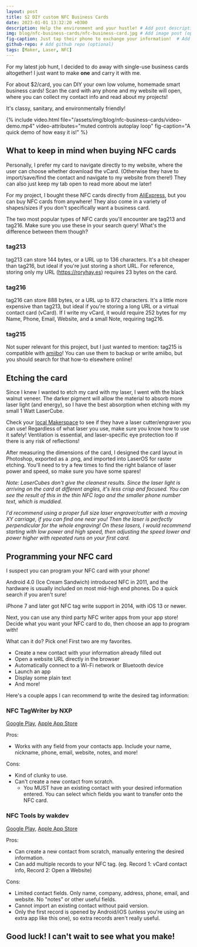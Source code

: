 ```yaml
---
layout: post
title: $2 DIY custom NFC Business Cards
date: 2023-01-01 13:32:20 +0300
description: Help the environment and your hustle! # Add post description (optional)
img: blog/nfc-business-cards/nfc-business-card.jpg # Add image post (optional)
fig-caption: Just tap their phone to exchange your information!  # Add figcaption (optional)
github-repo: # Add github repo (optional)
tags: [Maker, Laser, NFC]
---
```


For my latest job hunt, I decided to do away with single-use business cards altogether! I just want to make **one** and carry it with me.

For about $2/card, you can DIY your own low volume, homemade smart business cards! Scan the card with any phone and my website will open, where you can collect my contact info and read about my projects!

It's classy, sanitary, and environmentally friendly!

{% include video.html 
    file="/assets/img/blog/nfc-business-cards/video-demo.mp4"
    video-attributes="muted controls autoplay loop"
    fig-caption="A quick demo of how easy it is!"
%}

## What to keep in mind when buying NFC cards

Personally, I prefer my card to navigate directly to my website, where the user can choose whether download the vCard. (Otherwise they have to import/save/find the contact and navigate to my website from there!) They can also just keep my tab open to read more about me later!

For my project, I bought these NFC cards directly from [AliExpress](https://www.aliexpress.us/item/3256804276946189.html), but you can buy NFC cards from anywhere! They also come in a variety of shapes/sizes if you don't specifically want a business card.

The two most popular types of NFC cards you'll encounter are tag213 and tag216. Make sure you use these in your search query! What's the difference between them though?

### tag213
tag213 can store 144 bytes, or a URL up to 136 characters. It's a bit cheaper than tag216, but ideal if you're just storing a short URL. For reference, storing only my URL (https://roryhay.es) requires 23 bytes on the card.

### tag216
tag216 can store 888 bytes, or a URL up to 872 characters. It's a little more expensive than tag213, but ideal if you're storing a long URL or a virtual contact card (vCard). If I write my vCard, it would require 252 bytes for my Name, Phone, Email, Website, and a small Note, requiring tag216.

### tag215
Not super relevant for this project, but I just wanted to mention: tag215 is compatible with [amiibo](https://www.nintendo.com/amiibo/)! You can use them to backup or write amiibo, but you should search for that how-to elsewhere online!

## Etching the card

Since I knew I wanted to etch my card with my laser, I went with the black walnut veneer. The darker pigment will allow the material to absorb more laser light (and energy), so I have the best absorption when etching with my small 1 Watt LaserCube.

Check your [local Makerspace](https://makerspaces.make.co/) to see if they have a laser cutter/engraver you can use! Regardless of what laser you use, make sure you know how to use it safely! Ventilation is essential, and laser-specific eye protection too if there is any risk of reflections!

After measuring the dimensions of the card, I designed the card layout in Photoshop, exported as a .png, and imported into LaserOS for raster etching. You'll need to try a few times to find the right balance of laser power and speed, so make sure you have some spares!

*Note: LaserCubes don't give the cleanest results. Since the laser light is arriving on the card at different angles, it's less crisp and focused. You can see the result of this in the thin NFC logo and the smaller phone number text, which is muddied.*

*I'd recommend using a proper full size laser engraver/cutter with a moving XY carriage, if you can find one near you! Then the laser is perfectly perpendicular for the whole engraving! On these lasers, I would recommend starting with low power and high speed, then adjusting the speed lower and power higher with repeated runs on your first card.*

## Programming your NFC card

I suspect you can program your NFC card with your phone!

Android 4.0 (Ice Cream Sandwich) introduced NFC in 2011, and the hardware is usually included on most mid-high end phones. Do a quick search if you aren't sure!

iPhone 7 and later got NFC tag write support in 2014, with iOS 13 or newer.

Next, you can use any third party NFC writer apps from your app store! Decide what you want your NFC card to do, then choose an app to program with!

What can it do? Pick one! First two are my favorites.

* Create a new contact with your information already filled out
* Open a website URL directly in the browser
* Automatically connect to a Wi-Fi network or Bluetooth device
* Launch an app
* Display some plain text
* And more!

Here's a couple apps I can recommend tp write the desired tag information:

### NFC TagWriter by NXP

[Google Play](https://play.google.com/store/apps/details?id=com.nxp.nfc.tagwriter&hl=en_US&gl=US), [Apple App Store](https://apps.apple.com/us/app/nfc-tagwriter-by-nxp/id1246143221)

Pros:
* Works with any field from your contacts app. Include your name, nickname, phone, email, website, notes, and more!

Cons:
* Kind of clunky to use.
* Can't create a new contact from scratch.
    * You MUST have an existing contact with your desired information entered. You can select which fields you want to transfer onto the NFC card.

### NFC Tools by wakdev

[Google Play](https://play.google.com/store/apps/details?id=com.wakdev.wdnfc&hl=en_US&gl=US), [Apple App Store](https://apps.apple.com/us/app/nfc-tools/id1252962749)

Pros:
* Can create a new contact from scratch, manually entering the desired information.
* Can add multiple records to your NFC tag. (eg. Record 1: vCard contact info, Record 2: Open a Website)

Cons:
* Limited contact fields. Only name, company, address, phone, email, and website. No "notes" or other useful fields.
* Cannot import an existing contact without paid version.
* Only the first record is opened by Android/iOS (unless you're using an extra app like this one), so extra records aren't really useful.

## Good luck! I can't wait to see what you make!